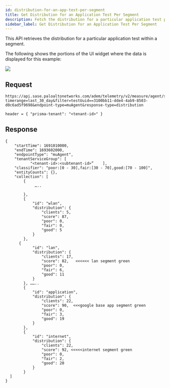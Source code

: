 ```yaml
---
id: distribution-for-an-app-test-per-segment
title: Get Distribution for an Application Test Per Segment
description: Fetch the distribution for a particular application test per segment
sidebar_label: Get Distribution for an Application Test Per Segment
---
```


This API retrieves the distribution for a particular application test within a segment.

The following shows the portions of the UI widget where the data is displayed for this example:

![](/sase/img/adem/DOCS-3768-distribution-for-an-app-test-per-segment.png)


## Request

    https://api.sase.paloaltonetworks.com/adem/telemetry/v2/measure/agent/score?timerange=last_30_day&filter=testUuid==3100bb11-dde4-4ab9-8503-d0c6ad5f9698&endpoint-type=muAgent&response-type=distribution
     
    header = { "prisma-tenant": "<tenant-id>" }


## Response

    {
        "startTime": 1691010000,
        "endTime": 1693602000,
        "endpointType": "muAgent",
        "tenantServiceGroup": [
               "<tenant-id>:<subtenant-id>”    ],
        "classifier": "poor:[0 - 30],fair:[30 - 70],good:[70 - 100]",
        "entityCounts": {},
        "collection": [
            {
                 …..
                
            },
            {
                "id": "wlan",
                "distribution": {
                    "clients": 5,
                    "score": 87,
                    "poor": 0,
                    "fair": 0,
                    "good": 5
                }
            },
          {
                "id": "lan",
                "distribution": {
                    "clients": 17,
                    "score": 82,   <<<<<< lan segment green
                    "poor": 0,
                    "fair": 6,
                    "good": 11
                }
            }, ……..
            {
                "id": "application",
                "distribution": {
                    "clients": 22,
                    "score": 90,  <<<google base app segment green
                    "poor": 0,
                    "fair": 3,
                    "good": 19
                }
            },
            {
                "id": "internet",
                "distribution": {
                    "clients": 22,
                    "score": 92, <<<<<internet segment green
                    "poor": 0,
                    "fair": 2,
                    "good": 20
                }
            }
      ]
    }


